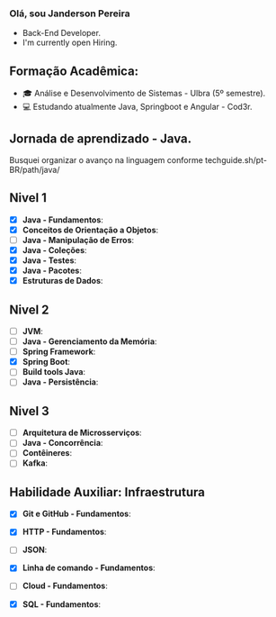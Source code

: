 ### Olá, sou Janderson Pereira

- Back-End Developer.
- I'm currently open Hiring.


## Formação Acadêmica:
- 🎓 Análise e Desenvolvimento de Sistemas - Ulbra (5º semestre).
- 💻 Estudando atualmente Java, Springboot e Angular - Cod3r.


## Jornada de aprendizado - Java.
 Busquei organizar o avanço na linguagem conforme techguide.sh/pt-BR/path/java/

## Nivel 1
- [x] **Java - Fundamentos**:
- [x] **Conceitos de Orientação a Objetos**:
- [ ] **Java - Manipulação de Erros**:
- [x] **Java - Coleções**:
- [x] **Java - Testes**:
- [x] **Java - Pacotes**:
- [x] **Estruturas de Dados**:

## Nivel 2
- [ ] **JVM**:
- [ ] **Java - Gerenciamento da Memória**:
- [ ] **Spring Framework**:
- [x] **Spring Boot**:
- [ ] **Build tools Java**:
- [ ] **Java - Persistência**:

## Nivel 3
- [ ] **Arquitetura de Microsserviços**:
- [ ] **Java - Concorrência**:
- [ ] **Contêineres**:
- [ ] **Kafka**:

## Habilidade Auxiliar: Infraestrutura 
- [x] **Git e GitHub - Fundamentos**:
- [x] **HTTP - Fundamentos**:
- [ ] **JSON**:
- [x] **Linha de comando - Fundamentos**:
- [ ] **Cloud - Fundamentos**:
- [x] **SQL - Fundamentos**:


<!--
**JandersonJean/JandersonJean** is a ✨ _special_ ✨ repository because its `README.md` (this file) appears on your GitHub profile.

Here are some ideas to get you started:

- 🔭 I’m currently working on ...
- 🌱 I’m currently learning ...
- 👯 I’m looking to collaborate on ...
- 🤔 I’m looking for help with ...
- 💬 Ask me about ...
- 📫 How to reach me: ...
- 😄 Pronouns: ...
- ⚡ Fun fact: ...
-->
